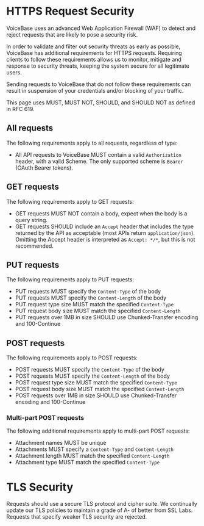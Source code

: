 # HTTPS Request Security

VoiceBase uses an advanced Web Application Firewall (WAF) to detect and reject
requests that are likely to pose a security risk.

In order to validate and filter out security threats as early as possible,
VoiceBase has additional requirements for HTTPS requests. Requiring clients to
follow these requirements allows us to monitor, mitigate and response to
security threats, keeping the system secure for all legitimate users.

Sending requests to VoiceBase that do not follow these requirements can result
in suspension of your credentials and/or blocking of your traffic.

This page uses MUST, MUST NOT, SHOULD, and SHOULD NOT as defined in RFC 619.

## All requests

The following requirements apply to all requests, regardless of type:

- All API requests to VoiceBase MUST contain a valid `Authorization` header, with a
valid Scheme. The only supported scheme is `Bearer` (OAuth Bearer tokens).

## GET requests

The following requirements apply to GET requests:

- GET requests MUST NOT contain a body, expect when the body is a query string.
- GET requests SHOULD include an `Accept` header that includes the type
returned by the API as acceptable (most APIs return `application/json`).
Omitting the Accept header is interpreted as `Accept: */*`, but this is not
recommended.

## PUT requests

The following requirements apply to PUT requests:

- PUT requests MUST specify the `Content-Type` of the body
- PUT requests MUST specify the `Content-Length` of the body
- PUT request type size MUST match the specified `Content-Type`
- PUT request body size MUST match the specified `Content-Length`
- PUT requests over 1MB in size SHOULD use Chunked-Transfer encoding
and 100-Continue

## POST requests

The following requirements apply to POST requests:

- POST requests MUST specify the `Content-Type` of the body
- POST requests MUST specify the `Content-Length` of the body
- POST request type size MUST match the specified `Content-Type`
- POST request body size MUST match the specified `Content-Length`
- POST requests over 1MB in size SHOULD use Chunked-Transfer encoding
and 100-Continue

### Multi-part POST requests

The following additional requirements apply to multi-part POST requests:
- Attachment names MUST be unique
- Attachments MUST specify a `Content-Type` and `Content-Length`
- Attachment length MUST match the specified `Content-Length`
- Attachment type MUST match the specified `Content-Type`

# TLS Security

Requests should use a secure TLS protocol and cipher suite. We continually
update our TLS policies to maintain a grade of A- of better from SSL Labs.
Requests that specify weaker TLS security are rejected.
